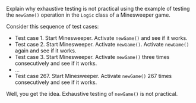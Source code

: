 <panel header="{{ icon_Q_A }} Exhaustive testing in Minesweeper">

Explain why exhaustive testing is not practical using the example of testing the `newGame()` operation in the `Logic` class of a Minesweeper game.

<panel type="seamless" header="{{ icon_A }} Answer" minimized>

Consider this sequence of test cases:

* Test case 1. Start Minesweeper. Activate `newGame()` and see if it works.
* Test case 2. Start Minesweeper. Activate `newGame()`. Activate `newGame()` again and see if it works.
* Test case 3. Start Minesweeper. Activate `newGame()` three times consecutively and see if it works.
* …
* Test case 267. Start Minesweeper. Activate `newGame()` 267 times consecutively and see if it works.

Well, you get the idea. Exhaustive testing of `newGame()` is not practical.

</panel>
</panel>
